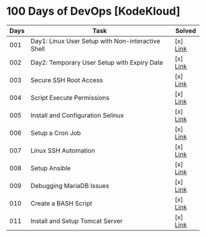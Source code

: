 # 100 Days of DevOps [KodeKloud]

|Days|Task|Solved|
|---|---|---|
| 001 | Day1: Linux User Setup with Non-interactive Shell | [x] [Link](./days/001.md) |
| 002 | Day2: Temporary User Setup with Expiry Date | [x] [Link](./days/002.md) |
| 003 | Secure SSH Root Access | [x] [Link](./days/003.md) |
| 004 | Script Execute Permissions | [x] [Link](./days/004.md) |
| 005 | Install and Configuration Selinux | [x] [Link](./days/005.md) |
| 006 | Setup a Cron Job | [x] [Link](./days/006.md) |
| 007 | Linux SSH Automation | [x] [Link](./days/007.md) |
| 008 | Setup Ansible | [x] [Link](./days/008.md) |
| 009 | Debugging MariaDB Issues | [x] [Link](./days/009.md) |
| 010 | Create a BASH Script | [x] [Link](./days/010.md) |
| 011 | Install and Setup Tomcat Server | [x] [Link](./days/011.md) |
